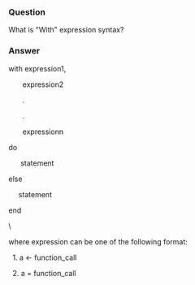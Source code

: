 ### Question
What is \"With\" expression syntax?


### Answer
with expression1,

<div>

       expression2

</div>

<div>

       .

</div>

<div>

       .

</div>

<div>

       expressionn

</div>

<div>

do

</div>

<div>

      statement

</div>

<div>

else

</div>

<div>

     statement

</div>

<div>

end

</div>

<div>

\

</div>

<div>

where expression can be one of the following format:

</div>

<div>

  1. a \<- function\_call

</div>

<div>

  2. a = function\_call

</div>


